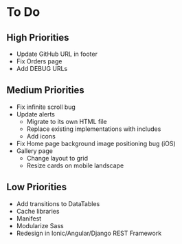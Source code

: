 # To Do

## High Priorities

- Update GitHub URL in footer
- Fix Orders page
- Add DEBUG URLs

## Medium Priorities

- Fix infinite scroll bug
- Update alerts
  - Migrate to its own HTML file
  - Replace existing implementations with includes
  - Add icons
- Fix Home page background image positioning bug (iOS)
- Gallery page
  - Change layout to grid
  - Resize cards on mobile landscape

## Low Priorities

- Add transitions to DataTables
- Cache libraries
- Manifest
- Modularize Sass
- Redesign in Ionic/Angular/Django REST Framework
